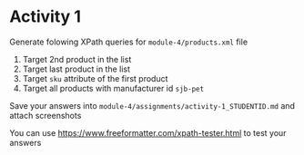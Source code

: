 # Activity 1

Generate folowing XPath queries for `module-4/products.xml` file

1. Target 2nd product in the list
2. Target last product in the list
3. Target `sku` attribute of the first product
4. Target all products with manufacturer id `sjb-pet`


Save your answers into `module-4/assignments/activity-1_STUDENTID.md` and attach screenshots

You can use <https://www.freeformatter.com/xpath-tester.html> to test your answers
